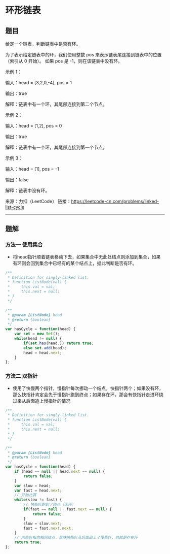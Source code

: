 # 环形链表

## 题目

给定一个链表，判断链表中是否有环。

为了表示给定链表中的环，我们使用整数 pos 来表示链表尾连接到链表中的位置（索引从 0 开始）。 如果 pos 是 -1，则在该链表中没有环。

示例 1：

输入：head = [3,2,0,-4], pos = 1

输出：true

解释：链表中有一个环，其尾部连接到第二个节点。

示例 2：

输入：head = [1,2], pos = 0

输出：true

解释：链表中有一个环，其尾部连接到第一个节点。

示例 3：

输入：head = [1], pos = -1

输出：false

解释：链表中没有环。

来源：力扣（LeetCode）
链接：https://leetcode-cn.com/problems/linked-list-cycle

---

## 题解

### 方法一 使用集合

- 将head指针顺着链表移动下去，如果集合中无此处结点则添加到集合，如果有环则会回到集合中已经有的某个结点上，据此判断是否有环。

```javascript
/**
 * Definition for singly-linked list.
 * function ListNode(val) {
 *     this.val = val;
 *     this.next = null;
 * }
 */

/**
 * @param {ListNode} head
 * @return {boolean}
 */
var hasCycle = function(head) {
    var set = new Set();
    while(head != null) {
        if(set.has(head.)) return true;
        else set.add(head);
        head = head.next;
    }
};
```

### 方法二 双指针

- 使用了快慢两个指针，慢指针每次挪动一个结点，快指针两个；如果没有环，那么快指针肯定会先于慢指针跑到终点；如果存在环，那会有快指针走进环绕过来从后面追上慢指针的情况

```javascript
/**
 * Definition for singly-linked list.
 * function ListNode(val) {
 *     this.val = val;
 *     this.next = null;
 * }
 */

/**
 * @param {ListNode} head
 * @return {boolean}
 */
var hasCycle = function(head) {
    if (head == null || head.next == null) {
        return false;
    }
    var slow = head;
    var fast = head.next;
    // 开始比赛
    while(slow != fast) {
        // 快指针跑到了终点（无环）
        if(fast == null || fast.next == null) {
            return false;
        }
        slow = slow.next;
        fast = fast.next.next;
    }
    // 两指针指向相同结点，意味快指针从后面追上了慢指针，也就是存在环
    return true;
};
```
